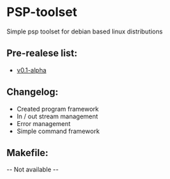 # PSP-toolset
Simple psp toolset for debian based linux distributions
## Pre-realese list:
- [v0.1-alpha](https://github.com/CMsepu/PSP-toolset/tree/main/PSP-toolset%20v0.1-alpha)
## Changelog:
- Created program framework
- In / out stream management
- Error management
- Simple command framework
## Makefile:
-- Not available --
